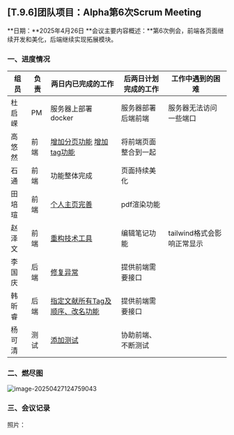 ## **[T.9.6]团队项目：Alpha第6次Scrum Meeting**

**日期：**2025年4月26日
**会议主要内容概述：**第6次例会，前端各页面继续开发和美化，后端继续实现拓展模块。

### 一、进度情况

| 组员   | 负责 | 两日内已完成的工作                                           | 后两日计划完成的工作 | 工作中遇到的困难           |
| ------ | ---- | ------------------------------------------------------------ | -------------------- | -------------------------- |
| 杜启嵘 | PM   | 服务器上部署docker                                           | 服务器部署后端前端   | 服务器无法访问一些端口     |
| 高悠然 | 前端 | [增加分页功能](https://github.com/BUAA-SE-coders007/JieNote_frontend/commit/555bed1fb50ade75b75a2ab5df51731eb743ba08) [增加tag功能](https://github.com/BUAA-SE-coders007/JieNote_frontend/commit/c608b2fafd81e2661115df2e03dc46329f252147) | 将前端页面整合到一起 |                            |
| 石通   | 前端 | 功能整体完成                                                 | 页面持续美化         |                            |
| 田培瑄 | 前端 | [个人主页完善](https://github.com/BUAA-SE-coders007/JieNote_frontend/commit/bf44fe737cf0abb59e9c6d1ff1a063f1742c9f90) | pdf渲染功能          |                            |
| 赵泽文 | 前端 | [重构技术工具](https://github.com/BUAA-SE-coders007/JieNote_frontend/commit/b1ae347a7dfa507db6dc931459859229ea4cc3c9) | 编辑笔记功能         | tailwind格式会影响正常显示 |
| 李国庆 | 后端 | [修复异常](https://github.com/BUAA-SE-coders007/JieNote_backend/commit/36e08c5f1832fed9bb79ec556dc149fa289691bc) | 提供前端需要接口     |                            |
| 韩昕睿 | 后端 | [指定文献所有Tag及顺序、改名功能](https://github.com/BUAA-SE-coders007/JieNote_backend/commit/f12a0dd7ff7297494d269d31b92c0ee30d5d2b0f) | 提供前端需要接口     |                            |
| 杨可清 | 测试 | [添加测试](https://github.com/BUAA-SE-coders007/JieNote_backend/commit/74679b3737287968a6e27782a60f92f59172bf0e) | 协助前端、不断测试   |                            |

### 二、燃尽图

![image-20250427124759043](https://gitee.com/tian-peixuan/imgs/raw/master/image-20250427124759043.png)

### 三、会议记录

照片：